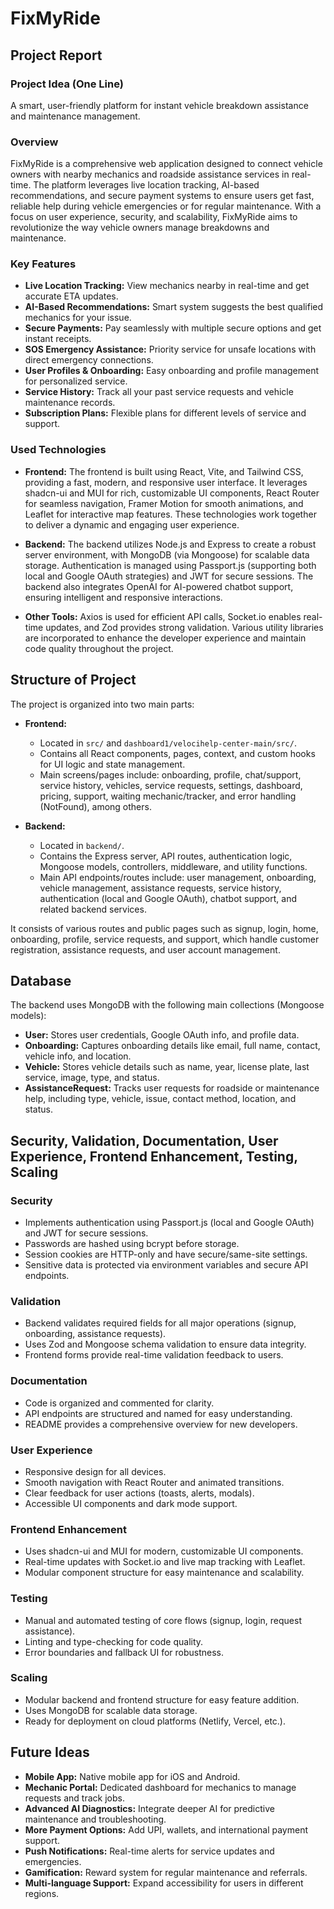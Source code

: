 # FixMyRide

## Project Report

### Project Idea (One Line)
A smart, user-friendly platform for instant vehicle breakdown assistance and maintenance management.

### Overview
FixMyRide is a comprehensive web application designed to connect vehicle owners with nearby mechanics and roadside assistance services in real-time. The platform leverages live location tracking, AI-based recommendations, and secure payment systems to ensure users get fast, reliable help during vehicle emergencies or for regular maintenance. With a focus on user experience, security, and scalability, FixMyRide aims to revolutionize the way vehicle owners manage breakdowns and maintenance.

### Key Features
- **Live Location Tracking:** View mechanics nearby in real-time and get accurate ETA updates.
- **AI-Based Recommendations:** Smart system suggests the best qualified mechanics for your issue.
- **Secure Payments:** Pay seamlessly with multiple secure options and get instant receipts.
- **SOS Emergency Assistance:** Priority service for unsafe locations with direct emergency connections.
- **User Profiles & Onboarding:** Easy onboarding and profile management for personalized service.
- **Service History:** Track all your past service requests and vehicle maintenance records.
- **Subscription Plans:** Flexible plans for different levels of service and support.

### Used Technologies

- **Frontend:** The frontend is built using React, Vite, and Tailwind CSS, providing a fast, modern, and responsive user interface. It leverages shadcn-ui and MUI for rich, customizable UI components, React Router for seamless navigation, Framer Motion for smooth animations, and Leaflet for interactive map features. These technologies work together to deliver a dynamic and engaging user experience.

- **Backend:** The backend utilizes Node.js and Express to create a robust server environment, with MongoDB (via Mongoose) for scalable data storage. Authentication is managed using Passport.js (supporting both local and Google OAuth strategies) and JWT for secure sessions. The backend also integrates OpenAI for AI-powered chatbot support, ensuring intelligent and responsive interactions.

- **Other Tools:** Axios is used for efficient API calls, Socket.io enables real-time updates, and Zod provides strong validation. Various utility libraries are incorporated to enhance the developer experience and maintain code quality throughout the project.

## Structure of Project
The project is organized into two main parts:

- **Frontend:**
  - Located in `src/` and `dashboard1/velocihelp-center-main/src/`.
  - Contains all React components, pages, context, and custom hooks for UI logic and state management.
  - Main screens/pages include: onboarding, profile, chat/support, service history, vehicles, service requests, settings, dashboard, pricing, support, waiting mechanic/tracker, and error handling (NotFound), among others.

- **Backend:**
  - Located in `backend/`.
  - Contains the Express server, API routes, authentication logic, Mongoose models, controllers, middleware, and utility functions.
  - Main API endpoints/routes include: user management, onboarding, vehicle management, assistance requests, service history, authentication (local and Google OAuth), chatbot support, and related backend services.

It consists of various routes and public pages such as signup, login, home, onboarding, profile, service requests, and support, which handle customer registration, assistance requests, and user account management.

## Database
The backend uses MongoDB with the following main collections (Mongoose models):

- **User:** Stores user credentials, Google OAuth info, and profile data.
- **Onboarding:** Captures onboarding details like email, full name, contact, vehicle info, and location.
- **Vehicle:** Stores vehicle details such as name, year, license plate, last service, image, type, and status.
- **AssistanceRequest:** Tracks user requests for roadside or maintenance help, including type, vehicle, issue, contact method, location, and status.

## Security, Validation, Documentation, User Experience, Frontend Enhancement, Testing, Scaling

### Security
- Implements authentication using Passport.js (local and Google OAuth) and JWT for secure sessions.
- Passwords are hashed using bcrypt before storage.
- Session cookies are HTTP-only and have secure/same-site settings.
- Sensitive data is protected via environment variables and secure API endpoints.

### Validation
- Backend validates required fields for all major operations (signup, onboarding, assistance requests).
- Uses Zod and Mongoose schema validation to ensure data integrity.
- Frontend forms provide real-time validation feedback to users.

### Documentation
- Code is organized and commented for clarity.
- API endpoints are structured and named for easy understanding.
- README provides a comprehensive overview for new developers.

### User Experience
- Responsive design for all devices.
- Smooth navigation with React Router and animated transitions.
- Clear feedback for user actions (toasts, alerts, modals).
- Accessible UI components and dark mode support.

### Frontend Enhancement
- Uses shadcn-ui and MUI for modern, customizable UI components.
- Real-time updates with Socket.io and live map tracking with Leaflet.
- Modular component structure for easy maintenance and scalability.

### Testing
- Manual and automated testing of core flows (signup, login, request assistance).
- Linting and type-checking for code quality.
- Error boundaries and fallback UI for robustness.

### Scaling
- Modular backend and frontend structure for easy feature addition.
- Uses MongoDB for scalable data storage.
- Ready for deployment on cloud platforms (Netlify, Vercel, etc.).

## Future Ideas
- **Mobile App:** Native mobile app for iOS and Android.
- **Mechanic Portal:** Dedicated dashboard for mechanics to manage requests and track jobs.
- **Advanced AI Diagnostics:** Integrate deeper AI for predictive maintenance and troubleshooting.
- **More Payment Options:** Add UPI, wallets, and international payment support.
- **Push Notifications:** Real-time alerts for service updates and emergencies.
- **Gamification:** Reward system for regular maintenance and referrals.
- **Multi-language Support:** Expand accessibility for users in different regions.
